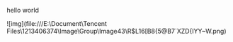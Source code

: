 hello world

![img](file:///E:\Document\Tencent Files\1213406374\Image\Group\Image43\R$L16[B8{5@B7`XZD{IYY~W.png)